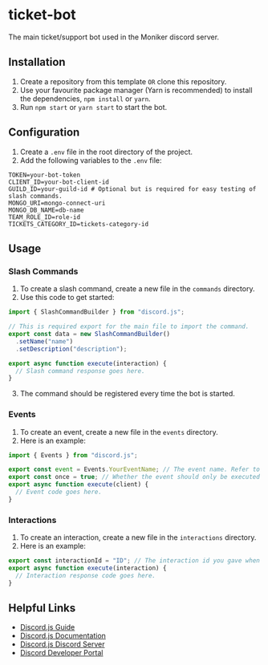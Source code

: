 # ticket-bot

The main ticket/support bot used in the Moniker discord server.

## Installation

1. Create a repository from this template `OR` clone this repository.
2. Use your favourite package manager (Yarn is recommended) to install the dependencies, `npm install` or `yarn`.
3. Run `npm start` or `yarn start` to start the bot.

## Configuration

1. Create a `.env` file in the root directory of the project.
2. Add the following variables to the `.env` file:

```
TOKEN=your-bot-token
CLIENT_ID=your-bot-client-id
GUILD_ID=your-guild-id # Optional but is required for easy testing of slash commands.
MONGO_URI=mongo-connect-uri
MONGO_DB_NAME=db-name
TEAM_ROLE_ID=role-id
TICKETS_CATEGORY_ID=tickets-category-id
```

## Usage

### Slash Commands

1. To create a slash command, create a new file in the `commands` directory.
2. Use this code to get started:

```js
import { SlashCommandBuilder } from "discord.js";

// This is required export for the main file to import the command.
export const data = new SlashCommandBuilder()
  .setName("name")
  .setDescription("description");

export async function execute(interaction) {
  // Slash command response goes here.
}
```

3. The command should be registered every time the bot is started.

### Events

1. To create an event, create a new file in the `events` directory.
2. Here is an example:

```js
import { Events } from "discord.js";

export const event = Events.YourEventName; // The event name. Refer to the discord.js documentation for more info.
export const once = true; // Whether the event should only be executed once, when recieved.
export async function execute(client) {
  // Event code goes here.
}
```

### Interactions

1. To create an interaction, create a new file in the `interactions` directory.
2. Here is an example:

```js
export const interactionId = "ID"; // The interaction id you gave when registering the interaction.
export async function execute(interaction) {
  // Interaction response code goes here.
}
```

## Helpful Links

- [Discord.js Guide](https://discordjs.guide/)
- [Discord.js Documentation](https://discord.js.org/#/docs/main/stable/general/welcome)
- [Discord.js Discord Server](https://discord.gg/djs)
- [Discord Developer Portal](https://discord.com/developers/applications)
